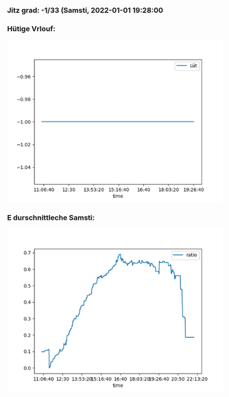 ### Jitz grad: -1/33 (Samsti, 2022-01-01 19:28:00

### Hütige Vrlouf:
![Graph](Today.png)

### E durschnittleche Samsti:
![Graph](Samsti.png)